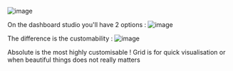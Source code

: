 ![image](https://github.com/user-attachments/assets/90f8603e-b792-486e-aad6-55959efab55a)


On the dashboard studio you'll have 2 options : 
![image](https://github.com/user-attachments/assets/affae83e-1dc8-4734-a340-03b533e88853)

The difference is the customability :
![image](https://github.com/user-attachments/assets/396d98af-fa2b-4d67-bc56-f2abf59f936c)

Absolute is the most highly customisable ! Grid is for quick visualisation or when beautiful things does not really matters
